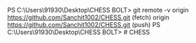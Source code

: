 PS C:\Users\91930\Desktop\CHESS BOLT> git remote -v
origin  https://github.com/Sanchit1002/CHESS.git (fetch)
origin  https://github.com/Sanchit1002/CHESS.git (push)
PS C:\Users\91930\Desktop\CHESS BOLT> # CHESS